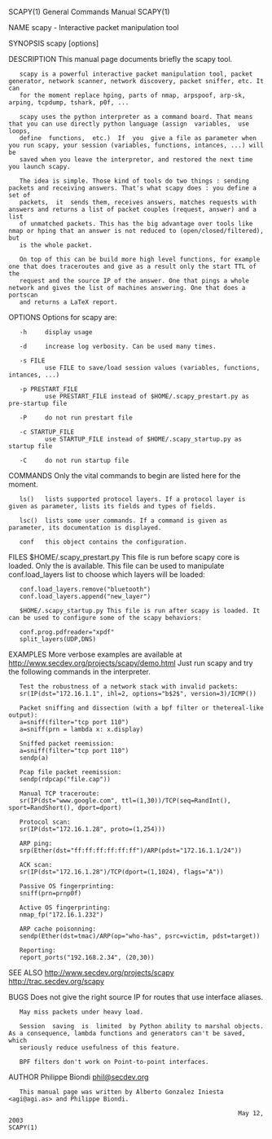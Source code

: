 SCAPY(1)                                                      General Commands Manual                                                     SCAPY(1)

NAME
       scapy - Interactive packet manipulation tool

SYNOPSIS
       scapy [options]

DESCRIPTION
       This manual page documents briefly the scapy tool.

       scapy is a powerful interactive packet manipulation tool, packet generator, network scanner, network discovery, packet sniffer, etc. It can
       for the moment replace hping, parts of nmap, arpspoof, arp-sk, arping, tcpdump, tshark, p0f, ...

       scapy uses the python interpreter as a command board. That means that you can use directly python language (assign  variables,  use  loops,
       define  functions,  etc.)  If  you  give a file as parameter when you run scapy, your session (variables, functions, intances, ...) will be
       saved when you leave the interpretor, and restored the next time you launch scapy.

       The idea is simple. Those kind of tools do two things : sending packets and receiving answers. That's what scapy does : you define a set of
       packets,  it  sends them, receives answers, matches requests with answers and returns a list of packet couples (request, answer) and a list
       of unmatched packets. This has the big advantage over tools like nmap or hping that an answer is not reduced to (open/closed/filtered), but
       is the whole packet.

       On top of this can be build more high level functions, for example one that does traceroutes and give as a result only the start TTL of the
       request and the source IP of the answer. One that pings a whole network and gives the list of machines answering. One that does a  portscan
       and returns a LaTeX report.

OPTIONS
       Options for scapy are:

       -h     display usage

       -d     increase log verbosity. Can be used many times.

       -s FILE
              use FILE to save/load session values (variables, functions, intances, ...)

       -p PRESTART_FILE
              use PRESTART_FILE instead of $HOME/.scapy_prestart.py as pre-startup file

       -P     do not run prestart file

       -c STARTUP_FILE
              use STARTUP_FILE instead of $HOME/.scapy_startup.py as startup file

       -C     do not run startup file

COMMANDS
       Only the vital commands to begin are listed here for the moment.

       ls()   lists supported protocol layers. If a protocol layer is given as parameter, lists its fields and types of fields.

       lsc()  lists some user commands. If a command is given as parameter, its documentation is displayed.

       conf   this object contains the configuration.

FILES
       $HOME/.scapy_prestart.py  This  file  is  run  before  scapy  core  is  loaded.  Only the is available. This file can be used to manipulate
       conf.load_layers list to choose which layers will be loaded:

       conf.load_layers.remove("bluetooth")
       conf.load_layers.append("new_layer")

       $HOME/.scapy_startup.py This file is run after scapy is loaded. It can be used to configure some of the scapy behaviors:

       conf.prog.pdfreader="xpdf"
       split_layers(UDP,DNS)

EXAMPLES
       More verbose examples are available at http://www.secdev.org/projects/scapy/demo.html Just run scapy and try the following commands in  the
       interpreter.

       Test the robustness of a network stack with invalid packets:
       sr(IP(dst="172.16.1.1", ihl=2, options="b$2$", version=3)/ICMP())

       Packet sniffing and dissection (with a bpf filter or thetereal-like output):
       a=sniff(filter="tcp port 110")
       a=sniff(prn = lambda x: x.display)

       Sniffed packet reemission:
       a=sniff(filter="tcp port 110")
       sendp(a)

       Pcap file packet reemission:
       sendp(rdpcap("file.cap"))

       Manual TCP traceroute:
       sr(IP(dst="www.google.com", ttl=(1,30))/TCP(seq=RandInt(), sport=RandShort(), dport=dport)

       Protocol scan:
       sr(IP(dst="172.16.1.28", proto=(1,254)))

       ARP ping:
       srp(Ether(dst="ff:ff:ff:ff:ff:ff")/ARP(pdst="172.16.1.1/24"))

       ACK scan:
       sr(IP(dst="172.16.1.28")/TCP(dport=(1,1024), flags="A"))

       Passive OS fingerprinting:
       sniff(prn=prnp0f)

       Active OS fingerprinting:
       nmap_fp("172.16.1.232")

       ARP cache poisonning:
       sendp(Ether(dst=tmac)/ARP(op="who-has", psrc=victim, pdst=target))

       Reporting:
       report_ports("192.168.2.34", (20,30))

SEE ALSO
       http://www.secdev.org/projects/scapy
       http://trac.secdev.org/scapy

BUGS
       Does not give the right source IP for routes that use interface aliases.

       May miss packets under heavy load.

       Session  saving  is  limited  by Python ability to marshal objects. As a consequence, lambda functions and generators can't be saved, which
       seriously reduce usefulness of this feature.

       BPF filters don't work on Point-to-point interfaces.

AUTHOR
       Philippe Biondi <phil@secdev.org>

       This manual page was written by Alberto Gonzalez Iniesta <agi@agi.as> and Philippe Biondi.

                                                                   May 12, 2003                                                           SCAPY(1)

